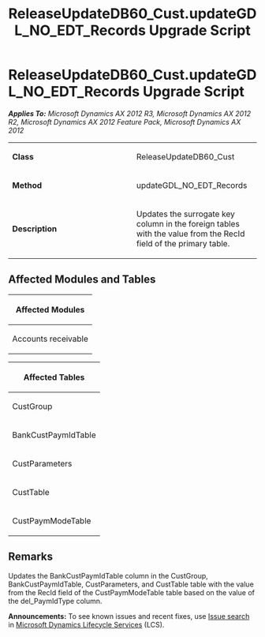 ﻿---
title: ReleaseUpdateDB60_Cust.updateGDL_NO_EDT_Records Upgrade Script
TOCTitle: ReleaseUpdateDB60_Cust.updateGDL_NO_EDT_Records Upgrade Script
ms:assetid: 2eae19be-4d09-b953-d1ab-1a8911cf6bc2
ms:mtpsurl: https://msdn.microsoft.com/en-us/library/JJ736017(v=AX.60)
ms:contentKeyID: 49707432
ms.date: 05/18/2015
mtps_version: v=AX.60
---

# ReleaseUpdateDB60\_Cust.updateGDL\_NO\_EDT\_Records Upgrade Script 


_**Applies To:** Microsoft Dynamics AX 2012 R3, Microsoft Dynamics AX 2012 R2, Microsoft Dynamics AX 2012 Feature Pack, Microsoft Dynamics AX 2012_

<table>
<colgroup>
<col style="width: 50%" />
<col style="width: 50%" />
</colgroup>
<tbody>
<tr class="odd">
<td><p><strong>Class</strong></p></td>
<td><p>ReleaseUpdateDB60_Cust</p></td>
</tr>
<tr class="even">
<td><p><strong>Method</strong></p></td>
<td><p>updateGDL_NO_EDT_Records</p></td>
</tr>
<tr class="odd">
<td><p><strong>Description</strong></p></td>
<td><p>Updates the surrogate key column in the foreign tables with the value from the RecId field of the primary table.</p></td>
</tr>
</tbody>
</table>


## Affected Modules and Tables

<table>
<colgroup>
<col style="width: 100%" />
</colgroup>
<thead>
<tr class="header">
<th><p>Affected Modules</p></th>
</tr>
</thead>
<tbody>
<tr class="odd">
<td><p>Accounts receivable</p></td>
</tr>
</tbody>
</table>


<table>
<colgroup>
<col style="width: 100%" />
</colgroup>
<thead>
<tr class="header">
<th><p>Affected Tables</p></th>
</tr>
</thead>
<tbody>
<tr class="odd">
<td><p>CustGroup</p></td>
</tr>
<tr class="even">
<td><p>BankCustPaymIdTable</p></td>
</tr>
<tr class="odd">
<td><p>CustParameters</p></td>
</tr>
<tr class="even">
<td><p>CustTable</p></td>
</tr>
<tr class="odd">
<td><p>CustPaymModeTable</p></td>
</tr>
</tbody>
</table>


## Remarks

Updates the BankCustPaymIdTable column in the CustGroup, BankCustPaymIdTable, CustParameters, and CustTable table with the value from the RecId field of the CustPaymModeTable table based on the value of the del\_PaymIdType column.

  
**Announcements:** To see known issues and recent fixes, use [Issue search](http://go.microsoft.com/fwlink/?linkid=389258) in [Microsoft Dynamics Lifecycle Services](http://go.microsoft.com/fwlink/?linkid=306505) (LCS).

